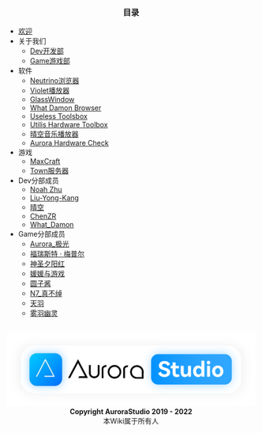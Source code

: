 <h3><center><b>目录</b></center></h3>

- [欢迎](/) 
- 关于我们
  - [Dev开发部](/about/dev)
  - [Game游戏部](/about/game)
- 软件
  -  [Neutrino浏览器](/software/Neutrino)
  -  [Violet播放器](/software/Violet)
  -  [GlassWindow](/software/GlassWindow)
  -  [What Damon Browser](/software/WDB)
  -  [Useless Toolsbox](/software/UTB)
  -  [Utilis Hardware Toolbox](/software/UHT)
  -  [晴空音乐播放器](/software/QKPlayer)
  -  [Aurora Hardware Check](/software/AHC)
- 游戏
  - [MaxCraft](/game/MaxCraft)
  - [Town服务器](/game/town)
- Dev分部成员
  - [Noah Zhu](/devMembers/Redmountain)
  - [Liu-Yong-Kang](/devMembers/Floppy)
  - [晴空](/devMembers/Qing-Kong)
  - [ChenZR](/devMembers/ChenZR)
  - [What_Damon](/devMembers/Damon233)
- Game分部成员
  - [Aurora_极光](/gameMembers/aurora)
  - [福瑞斯特 · 梅普尔](/gameMembers/forest_maple)
  - [神圣夕阳红](/gameMembers/ssxyh)
  - [媛媛与游戏](/gameMembers/yuanyuan)
  - [圆子酱](/gameMembers/yuanzi)
  - [N7_真不绰](/gameMembers/n7)
  - [天羽](/gameMembers/tianyu)
  - [雾羽幽灵](/gameMembers/wuyuyouling)

</br>

<center><img src="/img/aurorastudio.png" alt="img" style="zoom:50%;" /></center>

<center><b>Copyright AuroraStudio 2019 - 2022</b></center>

<center>本Wiki属于所有人</center>
